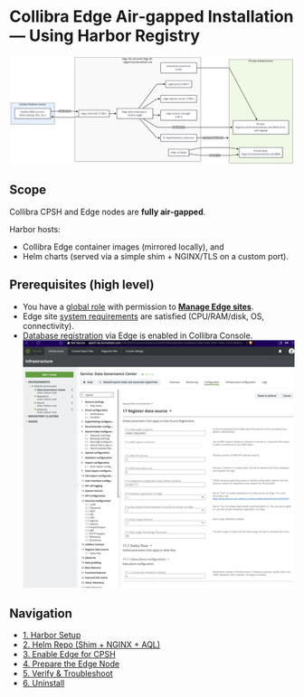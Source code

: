 # Collibra Edge Air‑gapped Installation — Using Harbor Registry

![Harbor projects](./images/edge-airgapped-architecture.png)

## Scope
Collibra CPSH and Edge nodes are **fully air‑gapped**. 

Harbor hosts:
- Collibra Edge container images (mirrored locally), and
- Helm charts (served via a simple shim + NGINX/TLS on a custom port).

## Prerequisites (high level)
- You have a [global role](https://productresources.collibra.com/docs/cpsh/latest/Content/Settings/RolesAndPermissions/Roles/GlobalRoles/to_global-roles.htm) with permission to **[Manage Edge sites](https://productresources.collibra.com/docs/cpsh/latest/Content/Settings/RolesAndPermissions/Permissions/co_global-permissions.htm)**.
- Edge site [system requirements](https://productresources.collibra.com/docs/cpsh/latest/Content/Edge/EdgeSitesInstallation/ref_edge-site-system-requirements.htm) are satisfied (CPU/RAM/disk, OS, connectivity).
- [Database registration](https://productresources.collibra.com/docs/cpsh/latest/Content/Settings/ServicesConfiguration/ta_enable-data-registration-via-edge.htm) via Edge is enabled in Collibra Console.
![Harbor projects](./images/register_data_source.png)

## Navigation
- [1. Harbor Setup](01-harbor.md)
- [2. Helm Repo (Shim + NGINX + AQL)](02-helm-repo.md)
- [3. Enable Edge for CPSH](03-enable-cpsh.md)
- [4. Prepare the Edge Node](04-edge-node.md)
- [5. Verify & Troubleshoot](05-verify.md)
- [6. Uninstall](06-uninstall.md)
